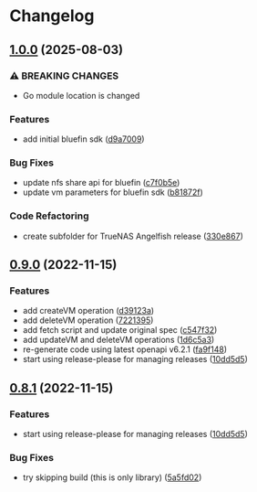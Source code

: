 # Changelog

## [1.0.0](https://github.com/dariusbakunas/truenas-go-sdk/compare/v0.9.0...v1.0.0) (2025-08-03)


### ⚠ BREAKING CHANGES

* Go module location is changed

### Features

* add initial bluefin sdk ([d9a7009](https://github.com/dariusbakunas/truenas-go-sdk/commit/d9a7009c486a31544a446bc60072f99783da8b37))


### Bug Fixes

* update nfs share api for bluefin ([c7f0b5e](https://github.com/dariusbakunas/truenas-go-sdk/commit/c7f0b5e1fb25d093ac945884306f5d5fc59c2664))
* update vm parameters for bluefin sdk ([b81872f](https://github.com/dariusbakunas/truenas-go-sdk/commit/b81872f8ba7416a7f99cb6876e7d2741329364a1))


### Code Refactoring

* create subfolder for TrueNAS Angelfish release ([330e867](https://github.com/dariusbakunas/truenas-go-sdk/commit/330e867a05d65cd703e8a29799d3025d208e3708))

## [0.9.0](https://github.com/dariusbakunas/truenas-go-sdk/compare/v0.8.1...v0.9.0) (2022-11-15)


### Features

* add createVM operation ([d39123a](https://github.com/dariusbakunas/truenas-go-sdk/commit/d39123ae41ab9acdbf726894642f06b356fe33af))
* add deleteVM operation ([7221395](https://github.com/dariusbakunas/truenas-go-sdk/commit/72213955c8b811153ff6abae05830c2086a4da98))
* add fetch script and update original spec ([c547f32](https://github.com/dariusbakunas/truenas-go-sdk/commit/c547f32c04a23eb713447ecfdd7f2424b789e6de))
* add updateVM and deleteVM operations ([1d6c5a3](https://github.com/dariusbakunas/truenas-go-sdk/commit/1d6c5a358de43d998dd8c847404580d6090a7d34))
* re-generate code using latest openapi v6.2.1 ([fa9f148](https://github.com/dariusbakunas/truenas-go-sdk/commit/fa9f14820da96fc945be73ae1d29d01b3da841dd))
* start using release-please for managing releases ([10dd5d5](https://github.com/dariusbakunas/truenas-go-sdk/commit/10dd5d5150d36fcf54dd88fe60edf57875d164aa))

## [0.8.1](https://github.com/dariusbakunas/truenas-go-sdk/compare/v0.8.0...v0.8.1) (2022-11-15)


### Features

* start using release-please for managing releases ([10dd5d5](https://github.com/dariusbakunas/truenas-go-sdk/commit/10dd5d5150d36fcf54dd88fe60edf57875d164aa))


### Bug Fixes

* try skipping build (this is only library) ([5a5fd02](https://github.com/dariusbakunas/truenas-go-sdk/commit/5a5fd02d32c554076bbd4cdc8139b3fa1e0ebc8e))
